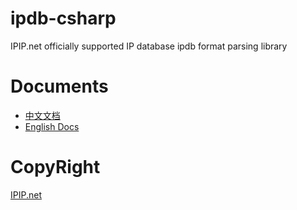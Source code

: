 # ipdb-csharp
IPIP.net officially supported IP database ipdb format parsing library

# Documents
* [中文文档](https://github.com/ipipdotnet/ipdb-csharp/blob/master/README_zh.md)
* [English Docs](https://github.com/ipipdotnet/ipdb-csharp/blob/master/README_en.md)

# CopyRight
[IPIP.net](https://www.ipip.net)